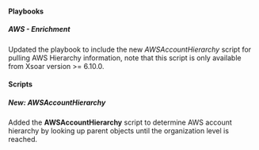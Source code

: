 
#### Playbooks

##### AWS - Enrichment

Updated the playbook to include the new *AWSAccountHierarchy* script for pulling AWS Hierarchy information, note that this script is only available from Xsoar version >= 6.10.0.

#### Scripts

##### New: AWSAccountHierarchy

Added the **AWSAccountHierarchy** script to determine AWS account hierarchy by looking up parent objects until the organization level is reached.

